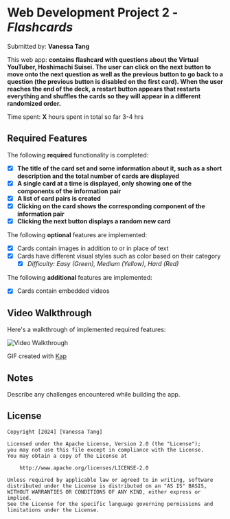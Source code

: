 # Web Development Project 2 - _Flashcards_

Submitted by: **Vanessa Tang**

This web app: **contains flashcard with questions about the Virtual YouTuber, Hoshimachi Suisei. The user can click on the next button to move onto the next question as well as the previous button to go back to a question (the previous button is disabled on the first card). When the user reaches the end of the deck, a restart button appears that restarts everything and shuffles the cards so they will appear in a different randomized order.**

Time spent: **X** hours spent in total so far 3-4 hrs

## Required Features

The following **required** functionality is completed:

-   [x] **The title of the card set and some information about it, such as a short description and the total number of cards are displayed**
-   [x] **A single card at a time is displayed, only showing one of the components of the information pair**
-   [x] **A list of card pairs is created**
-   [x] **Clicking on the card shows the corresponding component of the information pair**
-   [x] **Clicking the next button displays a random new card**

The following **optional** features are implemented:

-   [x] Cards contain images in addition to or in place of text
-   [x] Cards have different visual styles such as color based on their category
    -   [x] _Difficulty: Easy (Green), Medium (Yellow), Hard (Red)_

The following **additional** features are implemented:

-   [x] Cards contain embedded videos

## Video Walkthrough

Here's a walkthrough of implemented required features:

<img src='walkthrough.gif' title='Video Walkthrough' width='' alt='Video Walkthrough' />

<!-- Replace this with whatever GIF tool you used! -->

GIF created with [Kap](https://getkap.co/)

<!-- Recommended tools:
[Kap](https://getkap.co/) for macOS
[ScreenToGif](https://www.screentogif.com/) for Windows
[peek](https://github.com/phw/peek) for Linux. -->

## Notes

Describe any challenges encountered while building the app.

## License

    Copyright [2024] [Vanessa Tang]

    Licensed under the Apache License, Version 2.0 (the "License");
    you may not use this file except in compliance with the License.
    You may obtain a copy of the License at

        http://www.apache.org/licenses/LICENSE-2.0

    Unless required by applicable law or agreed to in writing, software
    distributed under the License is distributed on an "AS IS" BASIS,
    WITHOUT WARRANTIES OR CONDITIONS OF ANY KIND, either express or implied.
    See the License for the specific language governing permissions and
    limitations under the License.
